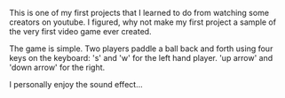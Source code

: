 This is one of my first projects that I learned to do from watching some creators on youtube. 
I figured, why not make my first project a sample of the very first video game ever created.

The game is simple. Two players paddle a ball back and forth using four keys on the keyboard:
  's' and 'w' for the left hand player.
  'up arrow' and 'down arrow' for the right.
 
 I personally enjoy the sound effect...
